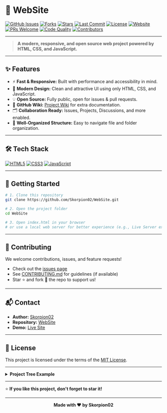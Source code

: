 # 🚀 WebSite

[![GitHub Issues](https://img.shields.io/github/issues/Skorpion02/WebSite?style=flat-square)](https://github.com/Skorpion02/WebSite/issues)
[![Forks](https://img.shields.io/github/forks/Skorpion02/WebSite?style=flat-square&logo=github)](https://github.com/Skorpion02/WebSite/network/members)
[![Stars](https://img.shields.io/github/stars/Skorpion02/WebSite?style=flat-square)](https://github.com/Skorpion02/WebSite/stargazers)
[![Last Commit](https://img.shields.io/github/last-commit/Skorpion02/WebSite?style=flat-square)](https://github.com/Skorpion02/WebSite/commits/main)
[![License](https://img.shields.io/github/license/Skorpion02/WebSite?style=flat-square)](LICENSE)
[![Website](https://img.shields.io/badge/demo-online-blue?logo=google-chrome&style=flat-square)](https://skorpion02.github.io/WebSite/)
[![PRs Welcome](https://img.shields.io/badge/PRs-welcome-brightgreen?style=flat-square&logo=github)](https://github.com/Skorpion02/WebSite/pulls)
[![Code Quality](https://img.shields.io/badge/code%20quality-A-green?style=flat-square)](https://github.com/Skorpion02/WebSite/)
[![Contributors](https://img.shields.io/github/contributors/Skorpion02/WebSite?style=flat-square)](https://github.com/Skorpion02/WebSite/graphs/contributors)

---

> **A modern, responsive, and open source web project powered by HTML, CSS, and JavaScript.**

---

## ✨ Features

- ⚡ **Fast & Responsive:** Built with performance and accessibility in mind.
- 🎨 **Modern Design:** Clean and attractive UI using only HTML, CSS, and JavaScript.
- 💡 **Open Source:** Fully public, open for issues & pull requests.
- 📝 **GitHub Wiki:** [Project Wiki](https://github.com/Skorpion02/WebSite/wiki) for extra documentation.
- 🗂️ **Collaboration Ready:** Issues, Projects, Discussions, and more enabled.
- 📂 **Well-Organized Structure:** Easy to navigate file and folder organization.

---

## 🛠️ Tech Stack

[![HTML5](https://img.shields.io/badge/HTML5-E34F26?logo=html5&logoColor=white&style=for-the-badge)](#)
[![CSS3](https://img.shields.io/badge/CSS3-1572B6?logo=css3&logoColor=white&style=for-the-badge)](#)
[![JavaScript](https://img.shields.io/badge/JavaScript-F7DF1E?logo=javascript&logoColor=black&style=for-the-badge)](#)

---

## 🚀 Getting Started

```bash
# 1. Clone this repository
git clone https://github.com/Skorpion02/WebSite.git

# 2. Open the project folder
cd WebSite

# 3. Open index.html in your browser
# or use a local web server for better experience (e.g., Live Server extension in VS Code)
```

---

## 🤝 Contributing

We welcome contributions, issues, and feature requests!
- Check out the [issues page](https://github.com/Skorpion02/WebSite/issues)
- See [CONTRIBUTING.md](CONTRIBUTING.md) for guidelines (if available)
- Star ⭐ and fork 🍴 the repo to support us!

---

## 📬 Contact

- **Author:** [Skorpion02](https://github.com/Skorpion02)
- **Repository:** [WebSite](https://github.com/Skorpion02/WebSite)
- **Demo:** [Live Site](https://skorpion02.github.io/WebSite/)

---

## 📝 License

This project is licensed under the terms of the [MIT License](LICENSE).

---

<details>
  <summary><strong>Project Tree Example</strong></summary>

```
WebSite/
├── assets/
│   ├── css/
│   ├── js/
│   └── images/
├── index.html
├── README.md
└── ...
```
</details>

---

⭐️ **If you like this project, don't forget to star it!**

---

<div align="center">
  <b>Made with ❤️ by Skorpion02</b>
</div>
